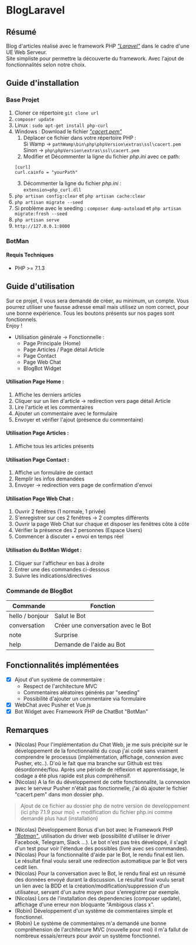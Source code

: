 # BlogLaravel

## Résumé
Blog d'articles réalisé avec le framework PHP [*"Laravel"*](https://laravel.com/) dans le cadre d'une UE Web Serveur.  
Site simpliste pour permettre la découverte du framework. Avec l'ajout de fonctionnalités selon notre choix.

## Guide d'installation

### Base Projet
1. Cloner ce répertoire `git clone url`
2. `composer update`
3. Linux : `sudo apt-get install php-curl`
3. Windows : Download le fichier [*"cacert.pem"*](https://curl.haxx.se/docs/caextract.html)
    1. Déplacer ce fichier dans votre répertoire PHP :  
    Si Wamp -> `pathWamp\bin\php\phpVersion\extras\ssl\cacert.pem`  
    Sinon -> `php\phpVersion\extras\ssl\cacert.pem`
    2. Modifier et Décommenter la ligne du fichier *php.ini* avec ce path:  
    ```
    [curl]
    curl.cainfo = "yourPath" 
    ```
    3. Décommenter la ligne du fichier *php.ini* :  
    `extension=php_curl.dll`
4. `php artisan config:clear` et `php artisan cache:clear`
5. `php artisan migrate --seed`
6. Si problème avec le seeding : `composer dump-autoload` et `php artisan migrate:fresh --seed`
7. `php artisan serve`
8. `http://127.0.0.1:8000`

### BotMan
#### Requis Techniques
* PHP >= 7.1.3

## Guide d'utilisation

Sur ce projet, il vous sera demandé de créer, au minimum, un compte. Vous pourrez utiliser une fausse adresse email mais utilisez un nom correct, pour une bonne expérience. Tous les boutons présents sur nos pages sont fonctionnels.  
Enjoy !

* Utilisation générale -> Fonctionnelle :
    * Page Principale (Home)
    * Page Articles / Page détail Article
    * Page Contact
    * Page Web Chat
    * BlogBot Widget

#### Utilisation Page Home :
1. Affiche les derniers articles
2. Cliquer sur un lien d'article -> redirection vers page détail Article
3. Lire l'article et les commentaires
4. Ajouter un commentaire avec le formulaire
5. Envoyer et vérifier l'ajout (présence du commentaire)

#### Utilisation Page Articles :
1. Affiche tous les articles présents

#### Utilisation Page Contact :
1. Affiche un formulaire de contact
2. Remplir les infos demandées
3. Envoyer -> redirection vers page de confirmation d'envoi

#### Utilisation Page Web Chat :
1. Ouvrir 2 fenêtres (1 normale, 1 privée)
2. S'enregistrer sur ces 2 fenêtres -> 2 comptes différents
3. Ouvrir la page Web Chat sur chaque et disposer les fenêtres côte à côte
4. Vérifier la présence des 2 personnes (Espace Users)
5. Commencer à discuter + envoi en temps réel

#### Utilisation du BotMan Widget :
1. Cliquer sur l'afficheur en bas à droite
2. Entrer une des commandes ci-dessous
3. Suivre les indications/directives

### Commande de BlogBot

Commande | Fonction
------------ | -------------
hello / bonjour | Salut le Bot
conversation | Créer une conversation avec le Bot
note | Surprise
help | Demande de l'aide au Bot

## Fonctionnalités implémentées

* [x] Ajout d'un système de commentaire :
    * Respect de l'architecture MVC
    * Commentaires aléatoires générés par "seeding"
    * Possibilité d'ajouter un commentaire via formulaire
* [x] WebChat avec Pusher et Vue.js
* [x] Bot Widget avec Framework PHP de ChatBot "BotMan"

## Remarques

* (Nicolas) Pour l'implémentation du Chat Web, je me suis précipité sur le développement de la fonctionnalité du coup j'ai codé sans vraiment comprendre le processus (implémentation, affichage, connexion avec Pusher, etc..). D'où le fait que ma branche sur Github est très désordonnée/flou. Après une période de réflexion et apprentissage, le codage a été plus rapide est plus compréhensif.
* (Nicolas) A la fin du développement de cette fonctionnalité, la connexion avec le serveur Pusher n'était pas fonctionnelle, j'ai dû ajouter le fichier "cacert.pem" dans mon dossier php.

> Ajout de ce fichier au dossier php de notre version de developpement (ici php 7.1.9 pour moi) + modification du fichier php.ini comme demandé plus haut (installation)

* (Nicolas) Développement Bonus d'un bot avec le Framework PHP [*"Botman"*](https://botman.io/), utilisation du driver web (possibilité d'utiliser le driver Facebook, Telegram, Slack ...). Le bot n'est pas très développé, il s'agit d'un test pour voir l'étendue des possibles (livré avec ses commandes).
* (Nicolas) Pour la fonctionnalité d'aide par le Bot, le rendu final est lien. Le résultat final voulu serait une redirection automatique par le Bot vers cedit lien.
* (Nicolas) Pour la conversation avec le Bot, le rendu final est un résumé des données envoyé durant la discussion. Le résultat final voulu serait un lien avec la BDD et la création/modification/suppression d'un utilisateur, servant d'un autre moyen pour s'enregistrer par exemple.
* (Nicolas) Lors de l'installation des dependencies (composer update), affichage d'une erreur non bloquante "Ambigous class x".
* (Robin) Développement d'un système de commentaires simple et fonctionnel. 
* (Robin) Le système de commentaires m'a demandé une bonne compréhension de l'architecure MVC (nouvelle pour moi) il m'a fallut de nombreux essais/erreurs pour avoir un système fonctionnel.